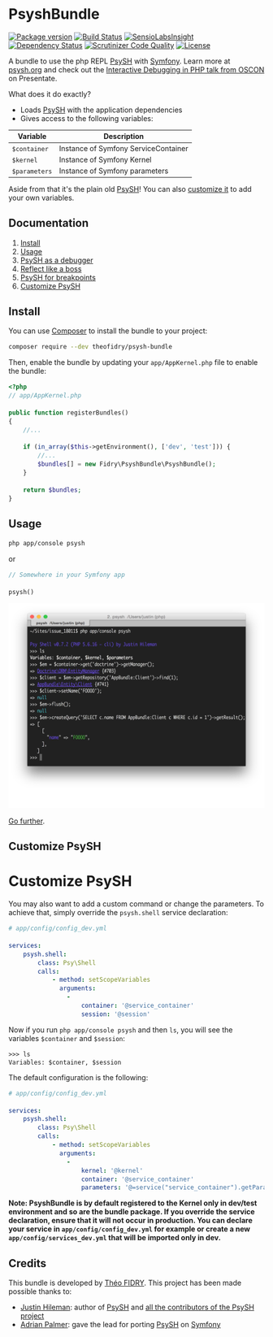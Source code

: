 # PsyshBundle

[![Package version](http://img.shields.io/packagist/v/theofidry/psysh.svg?style=flat-square)](https://packagist.org/packages/theofidry/psysh-bundle)
[![Build Status](https://img.shields.io/travis/theofidry/PsyshBundle.svg?branch=master&style=flat-square)](https://travis-ci.org/theofidry/PsyshBundle?branch=master)
[![SensioLabsInsight](https://img.shields.io/sensiolabs/i/0dd96e9b-18b9-47f8-8ae0-762afb740110.svg?style=flat-square)](https://insight.sensiolabs.com/projects/0dd96e9b-18b9-47f8-8ae0-762afb740110)
[![Dependency Status](https://www.versioneye.com/user/projects/55802dee386664002000013a/badge.svg?style=flat)](https://www.versioneye.com/user/projects/55802dee386664002000013a)
[![Scrutinizer Code Quality](https://img.shields.io/scrutinizer/g/theofidry/PsyshBundle.svg?style=flat-square)](https://scrutinizer-ci.com/g/theofidry/PsyshBundle/?branch=master)
[![License](https://img.shields.io/badge/license-MIT-red.svg?style=flat-square)](LICENSE)

A bundle to use the php REPL [PsySH][1] with [Symfony][2]. Learn more at [psysh.org][1] and check out the [Interactive Debugging in PHP talk from OSCON](https://presentate.com/bobthecow/talks/php-for-pirates) on Presentate.

What does it do exactly?
* Loads [PsySH][1] with the application dependencies
* Gives access to the following variables:

| Variable              | Description                          |
|-----------------------|--------------------------------------|
| `$container`          | Instance of Symfony ServiceContainer |
| `$kernel`             | Instance of Symfony Kernel           |
| `$parameters`         | Instance of Symfony parameters       |

Aside from that it's the plain old [PsySH][1]! You can also [customize it](src/Resources/doc/custom.md) to add your own variables.


## Documentation

1. [Install](#install)
1. [Usage](#usage)
1. [PsySH as a debugger](doc/debugger.md)
1. [Reflect like a boss](doc/reflect.md)
1. [PsySH for breakpoints](doc/breakpoint.md)
1. [Customize PsySH](#customize-psysh)


## Install

You can use [Composer](https://getcomposer.org/) to install the bundle to your project:

```bash
composer require --dev theofidry/psysh-bundle
```

Then, enable the bundle by updating your `app/AppKernel.php` file to enable the bundle:
```php
<?php
// app/AppKernel.php

public function registerBundles()
{
    //...

    if (in_array($this->getEnvironment(), ['dev', 'test'])) {
        //...
        $bundles[] = new Fidry\PsyshBundle\PsyshBundle();
    }

    return $bundles;
}
```

## Usage

```bash
php app/console psysh
```

or

```php
// Somewhere in your Symfony app

psysh()
```

![PsySH Shell](doc/images/shell.png)

[Go further](#documentation).


## Customize PsySH

# Customize PsySH

You may also want to add a custom command or change the parameters. To achieve that, simply override the
`psysh.shell` service declaration:

```yaml
# app/config/config_dev.yml

services:
    psysh.shell:
        class: Psy\Shell
        calls:
            - method: setScopeVariables
              arguments:
                -
                    container: '@service_container'
                    session: '@session'
```

Now if you run `php app/console psysh` and then `ls`, you will see the variables `$container` and `$session`:

```
>>> ls
Variables: $container, $session
```

The default configuration is the following:

```yaml
# app/config/config_dev.yml

services:
    psysh.shell:
        class: Psy\Shell
        calls:
            - method: setScopeVariables
              arguments:
                -
                    kernel: '@kernel'
                    container: '@service_container'
                    parameters: '@=service("service_container").getParameterBag().all()'
```

**Note: PsyshBundle is by default registered to the Kernel only in dev/test environment and so are the bundle package.
If you override the service declaration, ensure that it will not occur in production. You can declare your service
in `app/config/config_dev.yml` for example or create a new `app/config/services_dev.yml` that will be imported only in dev.**


## Credits

This bundle is developed by [Théo FIDRY](https://github.com/theofidry). This project has been made possible thanks to:

* [Justin Hileman](https://github.com/bobthecow): author of [PsySH][1] and [all the contributors of the PsySH project](https://github.com/bobthecow/psysh/graphs/contributors)
* [Adrian Palmer](https://github.com/navitronic): gave the lead for porting [PsySH][1] on [Symfony][2]


[1]: http://psysh.org/
[2]: http://symfony.com/
